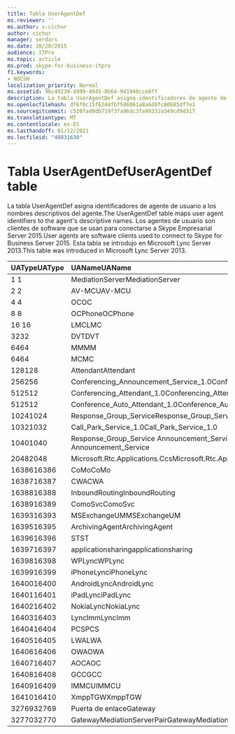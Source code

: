 ```yaml
---
title: Tabla UserAgentDef
ms.reviewer: ''
ms.author: v-cichur
author: cichur
manager: serdars
ms.date: 10/20/2015
audience: ITPro
ms.topic: article
ms.prod: skype-for-business-itpro
f1.keywords:
- NOCSH
localization_priority: Normal
ms.assetid: 96c49239-d999-4045-8b64-9d1940cce8ff
description: La tabla UserAgentDef asigna identificadores de agente de usuario a los nombres descriptivos del agente. Los agentes de usuario son clientes de software que se usan para conectarse a Skype Empresarial Server 2015. Esta tabla se introdujo en Microsoft Lync Server 2013.
ms.openlocfilehash: df6f0c15f62d4fbf586861a8a6d8fc80b85df7e1
ms.sourcegitcommit: c528fad9db719f3fa96dc3fa99332a349cd9d317
ms.translationtype: MT
ms.contentlocale: es-ES
ms.lasthandoff: 01/12/2021
ms.locfileid: "49831630"
---
```

# <a name="useragentdef-table"></a><span data-ttu-id="c76b3-105">Tabla UserAgentDef</span><span class="sxs-lookup"><span data-stu-id="c76b3-105">UserAgentDef table</span></span>
 
<span data-ttu-id="c76b3-106">La tabla UserAgentDef asigna identificadores de agente de usuario a los nombres descriptivos del agente.</span><span class="sxs-lookup"><span data-stu-id="c76b3-106">The UserAgentDef table maps user agent identifiers to the agent's descriptive names.</span></span> <span data-ttu-id="c76b3-107">Los agentes de usuario son clientes de software que se usan para conectarse a Skype Empresarial Server 2015.</span><span class="sxs-lookup"><span data-stu-id="c76b3-107">User agents are software clients used to connect to Skype for Business Server 2015.</span></span> <span data-ttu-id="c76b3-108">Esta tabla se introdujo en Microsoft Lync Server 2013.</span><span class="sxs-lookup"><span data-stu-id="c76b3-108">This table was introduced in Microsoft Lync Server 2013.</span></span>
  
|<span data-ttu-id="c76b3-109">**UAType**</span><span class="sxs-lookup"><span data-stu-id="c76b3-109">**UAType**</span></span>|<span data-ttu-id="c76b3-110">**UAName**</span><span class="sxs-lookup"><span data-stu-id="c76b3-110">**UAName**</span></span>|<span data-ttu-id="c76b3-111">**UACategory**</span><span class="sxs-lookup"><span data-stu-id="c76b3-111">**UACategory**</span></span>|
|:-----|:-----|:-----|
|<span data-ttu-id="c76b3-112">1 </span><span class="sxs-lookup"><span data-stu-id="c76b3-112">1</span></span>  <br/> |<span data-ttu-id="c76b3-113">MediationServer</span><span class="sxs-lookup"><span data-stu-id="c76b3-113">MediationServer</span></span>  <br/> |<span data-ttu-id="c76b3-114">MediationServer</span><span class="sxs-lookup"><span data-stu-id="c76b3-114">MediationServer</span></span>  <br/> |
|<span data-ttu-id="c76b3-115">2 </span><span class="sxs-lookup"><span data-stu-id="c76b3-115">2</span></span>  <br/> |<span data-ttu-id="c76b3-116">AV-MCU</span><span class="sxs-lookup"><span data-stu-id="c76b3-116">AV-MCU</span></span>  <br/> |<span data-ttu-id="c76b3-117">AV-MCU</span><span class="sxs-lookup"><span data-stu-id="c76b3-117">AV-MCU</span></span>  <br/> |
|<span data-ttu-id="c76b3-118">4 </span><span class="sxs-lookup"><span data-stu-id="c76b3-118">4</span></span>  <br/> |<span data-ttu-id="c76b3-119">OC</span><span class="sxs-lookup"><span data-stu-id="c76b3-119">OC</span></span>  <br/> |<span data-ttu-id="c76b3-120">OC</span><span class="sxs-lookup"><span data-stu-id="c76b3-120">OC</span></span>  <br/> |
|<span data-ttu-id="c76b3-121">8 </span><span class="sxs-lookup"><span data-stu-id="c76b3-121">8</span></span>  <br/> |<span data-ttu-id="c76b3-122">OCPhone</span><span class="sxs-lookup"><span data-stu-id="c76b3-122">OCPhone</span></span>  <br/> |<span data-ttu-id="c76b3-123">OCPhone</span><span class="sxs-lookup"><span data-stu-id="c76b3-123">OCPhone</span></span>  <br/> |
|<span data-ttu-id="c76b3-124">16 </span><span class="sxs-lookup"><span data-stu-id="c76b3-124">16</span></span>  <br/> |<span data-ttu-id="c76b3-125">LMC</span><span class="sxs-lookup"><span data-stu-id="c76b3-125">LMC</span></span>  <br/> |<span data-ttu-id="c76b3-126">LMC</span><span class="sxs-lookup"><span data-stu-id="c76b3-126">LMC</span></span>  <br/> |
|<span data-ttu-id="c76b3-127">32</span><span class="sxs-lookup"><span data-stu-id="c76b3-127">32</span></span>  <br/> |<span data-ttu-id="c76b3-128">DVT</span><span class="sxs-lookup"><span data-stu-id="c76b3-128">DVT</span></span>  <br/> |<span data-ttu-id="c76b3-129">DVT</span><span class="sxs-lookup"><span data-stu-id="c76b3-129">DVT</span></span>  <br/> |
|<span data-ttu-id="c76b3-130">64</span><span class="sxs-lookup"><span data-stu-id="c76b3-130">64</span></span>  <br/> |<span data-ttu-id="c76b3-131">MM</span><span class="sxs-lookup"><span data-stu-id="c76b3-131">MM</span></span>  <br/> |<span data-ttu-id="c76b3-132">MM</span><span class="sxs-lookup"><span data-stu-id="c76b3-132">MM</span></span>  <br/> |
|<span data-ttu-id="c76b3-133">64</span><span class="sxs-lookup"><span data-stu-id="c76b3-133">64</span></span>  <br/> |<span data-ttu-id="c76b3-134">MC</span><span class="sxs-lookup"><span data-stu-id="c76b3-134">MC</span></span>  <br/> |<span data-ttu-id="c76b3-135">MM</span><span class="sxs-lookup"><span data-stu-id="c76b3-135">MM</span></span>  <br/> |
|<span data-ttu-id="c76b3-136">128</span><span class="sxs-lookup"><span data-stu-id="c76b3-136">128</span></span>  <br/> |<span data-ttu-id="c76b3-137">Attendant</span><span class="sxs-lookup"><span data-stu-id="c76b3-137">Attendant</span></span>  <br/> |<span data-ttu-id="c76b3-138">Attendant</span><span class="sxs-lookup"><span data-stu-id="c76b3-138">Attendant</span></span>  <br/> |
|<span data-ttu-id="c76b3-139">256</span><span class="sxs-lookup"><span data-stu-id="c76b3-139">256</span></span>  <br/> |<span data-ttu-id="c76b3-140">Conferencing_Announcement_Service_1.0</span><span class="sxs-lookup"><span data-stu-id="c76b3-140">Conferencing_Announcement_Service_1.0</span></span>  <br/> |<span data-ttu-id="c76b3-141">CAS</span><span class="sxs-lookup"><span data-stu-id="c76b3-141">CAS</span></span>  <br/> |
|<span data-ttu-id="c76b3-142">512</span><span class="sxs-lookup"><span data-stu-id="c76b3-142">512</span></span>  <br/> |<span data-ttu-id="c76b3-143">Conferencing_Attendant_1.0</span><span class="sxs-lookup"><span data-stu-id="c76b3-143">Conferencing_Attendant_1.0</span></span>  <br/> |<span data-ttu-id="c76b3-144">CAA</span><span class="sxs-lookup"><span data-stu-id="c76b3-144">CAA</span></span>  <br/> |
|<span data-ttu-id="c76b3-145">512</span><span class="sxs-lookup"><span data-stu-id="c76b3-145">512</span></span>  <br/> |<span data-ttu-id="c76b3-146">Conference_Auto_Attendant_1.0</span><span class="sxs-lookup"><span data-stu-id="c76b3-146">Conference_Auto_Attendant_1.0</span></span>  <br/> |<span data-ttu-id="c76b3-147">CAA</span><span class="sxs-lookup"><span data-stu-id="c76b3-147">CAA</span></span>  <br/> |
|<span data-ttu-id="c76b3-148">1024</span><span class="sxs-lookup"><span data-stu-id="c76b3-148">1024</span></span>  <br/> |<span data-ttu-id="c76b3-149">Response_Group_Service</span><span class="sxs-lookup"><span data-stu-id="c76b3-149">Response_Group_Service</span></span>  <br/> |<span data-ttu-id="c76b3-150">RGS</span><span class="sxs-lookup"><span data-stu-id="c76b3-150">RGS</span></span>  <br/> |
|<span data-ttu-id="c76b3-151">1032</span><span class="sxs-lookup"><span data-stu-id="c76b3-151">1032</span></span>  <br/> |<span data-ttu-id="c76b3-152">Call_Park_Service_1.0</span><span class="sxs-lookup"><span data-stu-id="c76b3-152">Call_Park_Service_1.0</span></span>  <br/> |<span data-ttu-id="c76b3-153">CPS</span><span class="sxs-lookup"><span data-stu-id="c76b3-153">CPS</span></span>  <br/> |
|<span data-ttu-id="c76b3-154">1040</span><span class="sxs-lookup"><span data-stu-id="c76b3-154">1040</span></span>  <br/> |<span data-ttu-id="c76b3-155">Response_Group_Service Announcement_Service</span><span class="sxs-lookup"><span data-stu-id="c76b3-155">Response_Group_Service Announcement_Service</span></span>  <br/> |<span data-ttu-id="c76b3-156">AS</span><span class="sxs-lookup"><span data-stu-id="c76b3-156">AS</span></span>  <br/> |
|<span data-ttu-id="c76b3-157">2048</span><span class="sxs-lookup"><span data-stu-id="c76b3-157">2048</span></span>  <br/> |<span data-ttu-id="c76b3-158">Microsoft.Rtc.Applications.Ccs</span><span class="sxs-lookup"><span data-stu-id="c76b3-158">Microsoft.Rtc.Applications.Ccs</span></span>  <br/> |<span data-ttu-id="c76b3-159">CCS</span><span class="sxs-lookup"><span data-stu-id="c76b3-159">CCS</span></span>  <br/> |
|<span data-ttu-id="c76b3-160">16386</span><span class="sxs-lookup"><span data-stu-id="c76b3-160">16386</span></span>  <br/> |<span data-ttu-id="c76b3-161">CoMo</span><span class="sxs-lookup"><span data-stu-id="c76b3-161">CoMo</span></span>  <br/> |<span data-ttu-id="c76b3-162">CoMo</span><span class="sxs-lookup"><span data-stu-id="c76b3-162">CoMo</span></span>  <br/> |
|<span data-ttu-id="c76b3-163">16387</span><span class="sxs-lookup"><span data-stu-id="c76b3-163">16387</span></span>  <br/> |<span data-ttu-id="c76b3-164">CWA</span><span class="sxs-lookup"><span data-stu-id="c76b3-164">CWA</span></span>  <br/> |<span data-ttu-id="c76b3-165">CWA</span><span class="sxs-lookup"><span data-stu-id="c76b3-165">CWA</span></span>  <br/> |
|<span data-ttu-id="c76b3-166">16388</span><span class="sxs-lookup"><span data-stu-id="c76b3-166">16388</span></span>  <br/> |<span data-ttu-id="c76b3-167">InboundRouting</span><span class="sxs-lookup"><span data-stu-id="c76b3-167">InboundRouting</span></span>  <br/> |<span data-ttu-id="c76b3-168">InboundRouting</span><span class="sxs-lookup"><span data-stu-id="c76b3-168">InboundRouting</span></span>  <br/> |
|<span data-ttu-id="c76b3-169">16389</span><span class="sxs-lookup"><span data-stu-id="c76b3-169">16389</span></span>  <br/> |<span data-ttu-id="c76b3-170">ComoSvc</span><span class="sxs-lookup"><span data-stu-id="c76b3-170">ComoSvc</span></span>  <br/> |<span data-ttu-id="c76b3-171">ComoSvc</span><span class="sxs-lookup"><span data-stu-id="c76b3-171">ComoSvc</span></span>  <br/> |
|<span data-ttu-id="c76b3-172">16393</span><span class="sxs-lookup"><span data-stu-id="c76b3-172">16393</span></span>  <br/> |<span data-ttu-id="c76b3-173">MSExchangeUM</span><span class="sxs-lookup"><span data-stu-id="c76b3-173">MSExchangeUM</span></span>  <br/> |<span data-ttu-id="c76b3-174">ExUM</span><span class="sxs-lookup"><span data-stu-id="c76b3-174">ExUM</span></span>  <br/> |
|<span data-ttu-id="c76b3-175">16395</span><span class="sxs-lookup"><span data-stu-id="c76b3-175">16395</span></span>  <br/> |<span data-ttu-id="c76b3-176">ArchivingAgent</span><span class="sxs-lookup"><span data-stu-id="c76b3-176">ArchivingAgent</span></span>  <br/> |<span data-ttu-id="c76b3-177">ARCHAGENT</span><span class="sxs-lookup"><span data-stu-id="c76b3-177">ARCHAGENT</span></span>  <br/> |
|<span data-ttu-id="c76b3-178">16396</span><span class="sxs-lookup"><span data-stu-id="c76b3-178">16396</span></span>  <br/> |<span data-ttu-id="c76b3-179">ST</span><span class="sxs-lookup"><span data-stu-id="c76b3-179">ST</span></span>  <br/> |<span data-ttu-id="c76b3-180">ST</span><span class="sxs-lookup"><span data-stu-id="c76b3-180">ST</span></span>  <br/> |
|<span data-ttu-id="c76b3-181">16397</span><span class="sxs-lookup"><span data-stu-id="c76b3-181">16397</span></span>  <br/> |<span data-ttu-id="c76b3-182">applicationsharing</span><span class="sxs-lookup"><span data-stu-id="c76b3-182">applicationsharing</span></span>  <br/> |<span data-ttu-id="c76b3-183">ASMCU</span><span class="sxs-lookup"><span data-stu-id="c76b3-183">ASMCU</span></span>  <br/> |
|<span data-ttu-id="c76b3-184">16398</span><span class="sxs-lookup"><span data-stu-id="c76b3-184">16398</span></span>  <br/> |<span data-ttu-id="c76b3-185">WPLync</span><span class="sxs-lookup"><span data-stu-id="c76b3-185">WPLync</span></span>  <br/> |<span data-ttu-id="c76b3-186">WPLync</span><span class="sxs-lookup"><span data-stu-id="c76b3-186">WPLync</span></span>  <br/> |
|<span data-ttu-id="c76b3-187">16399</span><span class="sxs-lookup"><span data-stu-id="c76b3-187">16399</span></span>  <br/> |<span data-ttu-id="c76b3-188">iPhoneLync</span><span class="sxs-lookup"><span data-stu-id="c76b3-188">iPhoneLync</span></span>  <br/> |<span data-ttu-id="c76b3-189">iPhoneLync</span><span class="sxs-lookup"><span data-stu-id="c76b3-189">iPhoneLync</span></span>  <br/> |
|<span data-ttu-id="c76b3-190">16400</span><span class="sxs-lookup"><span data-stu-id="c76b3-190">16400</span></span>  <br/> |<span data-ttu-id="c76b3-191">AndroidLync</span><span class="sxs-lookup"><span data-stu-id="c76b3-191">AndroidLync</span></span>  <br/> |<span data-ttu-id="c76b3-192">AndroidLync</span><span class="sxs-lookup"><span data-stu-id="c76b3-192">AndroidLync</span></span>  <br/> |
|<span data-ttu-id="c76b3-193">16401</span><span class="sxs-lookup"><span data-stu-id="c76b3-193">16401</span></span>  <br/> |<span data-ttu-id="c76b3-194">iPadLync</span><span class="sxs-lookup"><span data-stu-id="c76b3-194">iPadLync</span></span>  <br/> |<span data-ttu-id="c76b3-195">iPadLync</span><span class="sxs-lookup"><span data-stu-id="c76b3-195">iPadLync</span></span>  <br/> |
|<span data-ttu-id="c76b3-196">16402</span><span class="sxs-lookup"><span data-stu-id="c76b3-196">16402</span></span>  <br/> |<span data-ttu-id="c76b3-197">NokiaLync</span><span class="sxs-lookup"><span data-stu-id="c76b3-197">NokiaLync</span></span>  <br/> |<span data-ttu-id="c76b3-198">NokiaLync</span><span class="sxs-lookup"><span data-stu-id="c76b3-198">NokiaLync</span></span>  <br/> |
|<span data-ttu-id="c76b3-199">16403</span><span class="sxs-lookup"><span data-stu-id="c76b3-199">16403</span></span>  <br/> |<span data-ttu-id="c76b3-200">LyncImm</span><span class="sxs-lookup"><span data-stu-id="c76b3-200">LyncImm</span></span>  <br/> |<span data-ttu-id="c76b3-201">LyncImm</span><span class="sxs-lookup"><span data-stu-id="c76b3-201">LyncImm</span></span>  <br/> |
|<span data-ttu-id="c76b3-202">16404</span><span class="sxs-lookup"><span data-stu-id="c76b3-202">16404</span></span>  <br/> |<span data-ttu-id="c76b3-203">PCS</span><span class="sxs-lookup"><span data-stu-id="c76b3-203">PCS</span></span>  <br/> |<span data-ttu-id="c76b3-204">PCS</span><span class="sxs-lookup"><span data-stu-id="c76b3-204">PCS</span></span>  <br/> |
|<span data-ttu-id="c76b3-205">16405</span><span class="sxs-lookup"><span data-stu-id="c76b3-205">16405</span></span>  <br/> |<span data-ttu-id="c76b3-206">LWA</span><span class="sxs-lookup"><span data-stu-id="c76b3-206">LWA</span></span>  <br/> |<span data-ttu-id="c76b3-207">LWA</span><span class="sxs-lookup"><span data-stu-id="c76b3-207">LWA</span></span>  <br/> |
|<span data-ttu-id="c76b3-208">16406</span><span class="sxs-lookup"><span data-stu-id="c76b3-208">16406</span></span>  <br/> |<span data-ttu-id="c76b3-209">OWA</span><span class="sxs-lookup"><span data-stu-id="c76b3-209">OWA</span></span>  <br/> |<span data-ttu-id="c76b3-210">OWA</span><span class="sxs-lookup"><span data-stu-id="c76b3-210">OWA</span></span>  <br/> |
|<span data-ttu-id="c76b3-211">16407</span><span class="sxs-lookup"><span data-stu-id="c76b3-211">16407</span></span>  <br/> |<span data-ttu-id="c76b3-212">AOC</span><span class="sxs-lookup"><span data-stu-id="c76b3-212">AOC</span></span>  <br/> |<span data-ttu-id="c76b3-213">AOC</span><span class="sxs-lookup"><span data-stu-id="c76b3-213">AOC</span></span>  <br/> |
|<span data-ttu-id="c76b3-214">16408</span><span class="sxs-lookup"><span data-stu-id="c76b3-214">16408</span></span>  <br/> |<span data-ttu-id="c76b3-215">GCC</span><span class="sxs-lookup"><span data-stu-id="c76b3-215">GCC</span></span>  <br/> |<span data-ttu-id="c76b3-216">GCC</span><span class="sxs-lookup"><span data-stu-id="c76b3-216">GCC</span></span>  <br/> |
|<span data-ttu-id="c76b3-217">16409</span><span class="sxs-lookup"><span data-stu-id="c76b3-217">16409</span></span>  <br/> |<span data-ttu-id="c76b3-218">IMMCU</span><span class="sxs-lookup"><span data-stu-id="c76b3-218">IMMCU</span></span>  <br/> |<span data-ttu-id="c76b3-219">IMMCU</span><span class="sxs-lookup"><span data-stu-id="c76b3-219">IMMCU</span></span>  <br/> |
|<span data-ttu-id="c76b3-220">16410</span><span class="sxs-lookup"><span data-stu-id="c76b3-220">16410</span></span>  <br/> |<span data-ttu-id="c76b3-221">XmppTGW</span><span class="sxs-lookup"><span data-stu-id="c76b3-221">XmppTGW</span></span>  <br/> |<span data-ttu-id="c76b3-222">XmppGateway</span><span class="sxs-lookup"><span data-stu-id="c76b3-222">XmppGateway</span></span>  <br/> |
|<span data-ttu-id="c76b3-223">32769</span><span class="sxs-lookup"><span data-stu-id="c76b3-223">32769</span></span>  <br/> |<span data-ttu-id="c76b3-224">Puerta de enlace</span><span class="sxs-lookup"><span data-stu-id="c76b3-224">Gateway</span></span>  <br/> |<span data-ttu-id="c76b3-225">Puerta de enlace</span><span class="sxs-lookup"><span data-stu-id="c76b3-225">Gateway</span></span>  <br/> |
|<span data-ttu-id="c76b3-226">32770</span><span class="sxs-lookup"><span data-stu-id="c76b3-226">32770</span></span>  <br/> |<span data-ttu-id="c76b3-227">GatewayMediationServerPair</span><span class="sxs-lookup"><span data-stu-id="c76b3-227">GatewayMediationServerPair</span></span>  <br/> |<span data-ttu-id="c76b3-228">GatewayMediationServerPair</span><span class="sxs-lookup"><span data-stu-id="c76b3-228">GatewayMediationServerPair</span></span>  <br/> |
   

